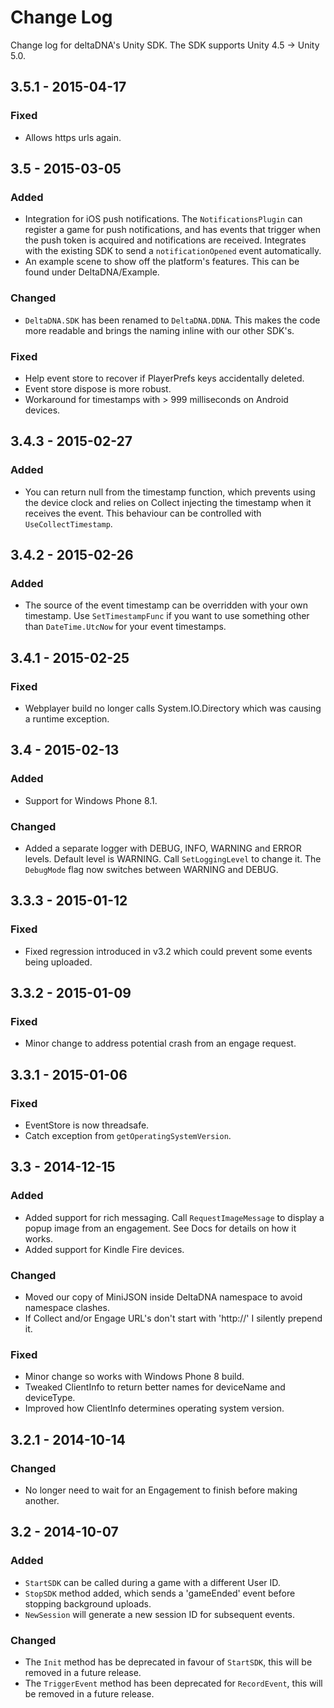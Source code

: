 # Change Log
Change log for deltaDNA's Unity SDK.  The SDK supports Unity 4.5 -> Unity 5.0.

## 3.5.1 - 2015-04-17
### Fixed
* Allows https urls again.

## 3.5 - 2015-03-05
### Added
* Integration for iOS push notifications.  The `NotificationsPlugin` can register a game for push notifications, and has events that trigger when the push token is acquired and notifications are received.  Integrates with the existing SDK to send a `notificationOpened` event automatically.
* An example scene to show off the platform's features.  This can be found under DeltaDNA/Example.

### Changed
* `DeltaDNA.SDK` has been renamed to `DeltaDNA.DDNA`.  This makes the code more readable and brings the naming inline with our other SDK's.  

### Fixed
* Help event store to recover if PlayerPrefs keys accidentally deleted.
* Event store dispose is more robust.
* Workaround for timestamps with > 999 milliseconds on Android devices.

## 3.4.3 - 2015-02-27
### Added
* You can return null from the timestamp function, which prevents using the device clock and relies on Collect injecting the timestamp when it receives the event.  This behaviour can be controlled with `UseCollectTimestamp`.  

## 3.4.2 - 2015-02-26
### Added
* The source of the event timestamp can be overridden with your own timestamp.  Use `SetTimestampFunc` if you want to use something other than `DateTime.UtcNow` for your event timestamps.

## 3.4.1 - 2015-02-25
### Fixed
* Webplayer build no longer calls System.IO.Directory which was causing a runtime exception.

## 3.4 - 2015-02-13
### Added
* Support for Windows Phone 8.1.

### Changed
* Added a separate logger with DEBUG, INFO, WARNING and ERROR levels.  Default level is WARNING.  Call `SetLoggingLevel` to change it.  The `DebugMode` flag now switches between WARNING and DEBUG.

## 3.3.3 - 2015-01-12
### Fixed
* Fixed regression introduced in v3.2 which could prevent some events being uploaded.

## 3.3.2 - 2015-01-09
### Fixed
* Minor change to address potential crash from an engage request.

## 3.3.1 - 2015-01-06
### Fixed
* EventStore is now threadsafe.
* Catch exception from `getOperatingSystemVersion`.

## 3.3 - 2014-12-15
### Added
* Added support for rich messaging.  Call `RequestImageMessage` to display a popup image from an engagement.  See Docs for details on how it works.
* Added support for Kindle Fire devices.

### Changed
* Moved our copy of MiniJSON inside DeltaDNA namespace to avoid namespace clashes.
* If Collect and/or Engage URL's don't start with 'http://' I silently prepend it.

### Fixed
* Minor change so works with Windows Phone 8 build.
* Tweaked ClientInfo to return better names for deviceName and deviceType.
* Improved how ClientInfo determines operating system version.


## 3.2.1 - 2014-10-14
### Changed
* No longer need to wait for an Engagement to finish before making another.

## 3.2 - 2014-10-07
### Added
* `StartSDK` can be called during a game with a different User ID.
* `StopSDK` method added, which sends a 'gameEnded' event before stopping background uploads.
* `NewSession` will generate a new session ID for subsequent events.

### Changed
* The `Init` method has be deprecated in favour of `StartSDK`, this will be removed in a future release.
* The `TriggerEvent` method has been deprecated for `RecordEvent`, this will be removed in a future release.

